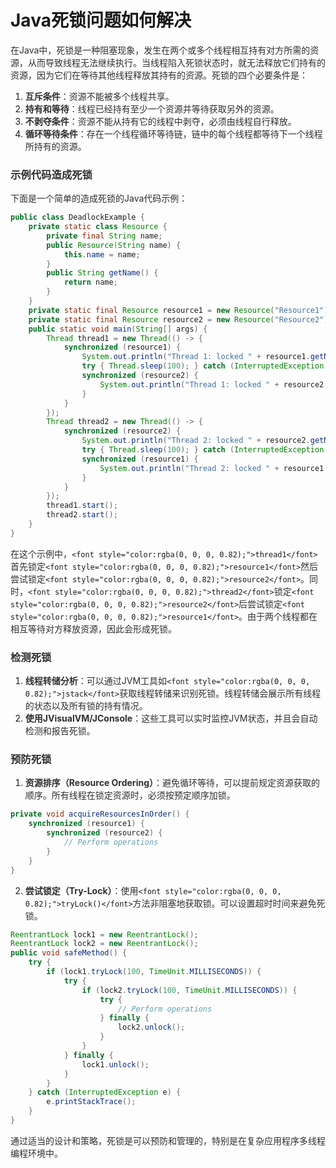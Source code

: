 # Java死锁问题如何解决
<font style="color:rgba(0, 0, 0, 0.82);">在Java中，死锁是一种阻塞现象，发生在两个或多个线程相互持有对方所需的资源，从而导致线程无法继续执行。当线程陷入死锁状态时，就无法释放它们持有的资源，因为它们在等待其他线程释放其持有的资源。死锁的四个必要条件是：</font>
1. **<font style="color:rgba(0, 0, 0, 0.82);">互斥条件</font>**<font style="color:rgba(0, 0, 0, 0.82);">：资源不能被多个线程共享。</font>
2. **<font style="color:rgba(0, 0, 0, 0.82);">持有和等待</font>**<font style="color:rgba(0, 0, 0, 0.82);">：线程已经持有至少一个资源并等待获取另外的资源。</font>
3. **<font style="color:rgba(0, 0, 0, 0.82);">不剥夺条件</font>**<font style="color:rgba(0, 0, 0, 0.82);">：资源不能从持有它的线程中剥夺，必须由线程自行释放。</font>
4. **<font style="color:rgba(0, 0, 0, 0.82);">循环等待条件</font>**<font style="color:rgba(0, 0, 0, 0.82);">：存在一个线程循环等待链，链中的每个线程都等待下一个线程所持有的资源。</font>
### <font style="color:rgba(0, 0, 0, 0.82);">示例代码造成死锁</font>
<font style="color:rgba(0, 0, 0, 0.82);">下面是一个简单的造成死锁的Java代码示例：</font>
```java
public class DeadlockExample {  
    private static class Resource {  
        private final String name;  
        public Resource(String name) {  
            this.name = name;  
        }  
        public String getName() {  
            return name;  
        }  
    }  
    private static final Resource resource1 = new Resource("Resource1");  
    private static final Resource resource2 = new Resource("Resource2");  
    public static void main(String[] args) {  
        Thread thread1 = new Thread(() -> {  
            synchronized (resource1) {  
                System.out.println("Thread 1: locked " + resource1.getName());  
                try { Thread.sleep(100); } catch (InterruptedException e) {}  
                synchronized (resource2) {  
                    System.out.println("Thread 1: locked " + resource2.getName());  
                }  
            }  
        });  
        Thread thread2 = new Thread(() -> {  
            synchronized (resource2) {  
                System.out.println("Thread 2: locked " + resource2.getName());  
                try { Thread.sleep(100); } catch (InterruptedException e) {}  
                synchronized (resource1) {  
                    System.out.println("Thread 2: locked " + resource1.getName());  
                }  
            }  
        });  
        thread1.start();  
        thread2.start();  
    }  
}
```
<font style="color:rgba(0, 0, 0, 0.82);">在这个示例中，</font>`<font style="color:rgba(0, 0, 0, 0.82);">thread1</font>`<font style="color:rgba(0, 0, 0, 0.82);">首先锁定</font>`<font style="color:rgba(0, 0, 0, 0.82);">resource1</font>`<font style="color:rgba(0, 0, 0, 0.82);">然后尝试锁定</font>`<font style="color:rgba(0, 0, 0, 0.82);">resource2</font>`<font style="color:rgba(0, 0, 0, 0.82);">。同时，</font>`<font style="color:rgba(0, 0, 0, 0.82);">thread2</font>`<font style="color:rgba(0, 0, 0, 0.82);">锁定</font>`<font style="color:rgba(0, 0, 0, 0.82);">resource2</font>`<font style="color:rgba(0, 0, 0, 0.82);">后尝试锁定</font>`<font style="color:rgba(0, 0, 0, 0.82);">resource1</font>`<font style="color:rgba(0, 0, 0, 0.82);">。由于两个线程都在相互等待对方释放资源，因此会形成死锁。</font>
### <font style="color:rgba(0, 0, 0, 0.82);">检测死锁</font>
1. **<font style="color:rgba(0, 0, 0, 0.82);">线程转储分析</font>**<font style="color:rgba(0, 0, 0, 0.82);">：可以通过JVM工具如</font>`<font style="color:rgba(0, 0, 0, 0.82);">jstack</font>`<font style="color:rgba(0, 0, 0, 0.82);">获取线程转储来识别死锁。线程转储会展示所有线程的状态以及所有锁的持有情况。</font>
2. **<font style="color:rgba(0, 0, 0, 0.82);">使用JVisualVM/JConsole</font>**<font style="color:rgba(0, 0, 0, 0.82);">：这些工具可以实时监控JVM状态，并且会自动检测和报告死锁。</font>
### <font style="color:rgba(0, 0, 0, 0.82);">预防死锁</font>
1. **<font style="color:rgba(0, 0, 0, 0.82);">资源排序（Resource Ordering）</font>**<font style="color:rgba(0, 0, 0, 0.82);">：避免循环等待，可以提前规定资源获取的顺序。所有线程在锁定资源时，必须按预定顺序加锁。</font>
```java
private void acquireResourcesInOrder() {  
    synchronized (resource1) {  
        synchronized (resource2) {  
            // Perform operations  
        }  
    }  
}
```
2. **<font style="color:rgba(0, 0, 0, 0.82);">尝试锁定（Try-Lock）</font>**<font style="color:rgba(0, 0, 0, 0.82);">：使用</font>`<font style="color:rgba(0, 0, 0, 0.82);">tryLock()</font>`<font style="color:rgba(0, 0, 0, 0.82);">方法非阻塞地获取锁。可以设置超时时间来避免死锁。</font>
```java
ReentrantLock lock1 = new ReentrantLock();  
ReentrantLock lock2 = new ReentrantLock();  
public void safeMethod() {  
    try {  
        if (lock1.tryLock(100, TimeUnit.MILLISECONDS)) {  
            try {  
                if (lock2.tryLock(100, TimeUnit.MILLISECONDS)) {  
                    try {  
                        // Perform operations  
                    } finally {  
                        lock2.unlock();  
                    }  
                }  
            } finally {  
                lock1.unlock();  
            }  
        }  
    } catch (InterruptedException e) {  
        e.printStackTrace();  
    }  
}
```
<font style="color:rgba(0, 0, 0, 0.82);">通过适当的设计和策略，死锁是可以预防和管理的，特别是在复杂应用程序多线程编程环境中。</font>
